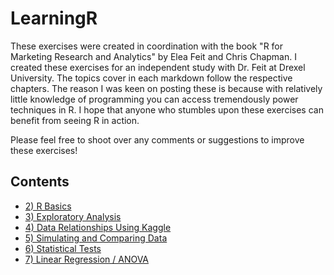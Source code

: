 # LearningR

These exercises were created in coordination with the book "R for Marketing Research and Analytics" by Elea Feit and Chris Chapman.  I created these exercises for an independent study with Dr. Feit at Drexel University.  The topics cover in each markdown follow the respective chapters.  The reason I was keen on posting these is because with relatively little knowledge of programming you can access tremendously power techniques in R.  I hope that anyone who stumbles upon these exercises can benefit from seeing R in action.  

Please feel free to shoot over any comments or suggestions to improve these exercises!


## Contents
*  [2) R Basics](https://github.com/pawelmb57/LearningR/blob/master/C_F_Chapter_2_Exercises.md)
*  [3) Exploratory Analysis](https://github.com/pawelmb57/LearningR/blob/master/C_F_Chapter_3_Exercies.md)
*  [4) Data Relationships Using Kaggle](https://github.com/pawelmb57/LearningR/blob/master/C_F_Chapter_4_Exercises.md)
*  [5) Simulating and Comparing Data](https://github.com/pawelmb57/LearningR/blob/master/C_F_Chapter_5_Exercises.md)
*  [6) Statistical Tests](https://github.com/pawelmb57/LearningR/blob/master/C_F_Chapter_6_Exercises.md)
*  [7) Linear Regression / ANOVA](https://github.com/pawelmb57/LearningR/blob/master/C_F_Chapter_7_Exercises.md)
